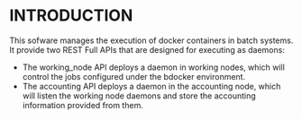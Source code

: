 INTRODUCTION
============

This sofware manages the execution of docker containers in  batch systems.
It provide two REST Full APIs that are designed for executing as daemons:
* The working_node API deploys a daemon in working nodes, which will
control the jobs configured under the bdocker environment.
* The accounting API deploys a daemon in the accounting node, which will
 listen the working node daemons and store the accounting information provided
 from them.